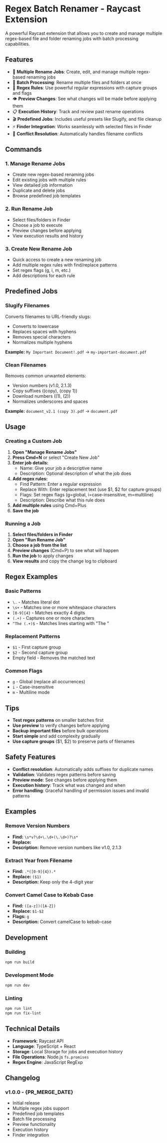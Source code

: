 # Regex Batch Renamer - Raycast Extension

A powerful Raycast extension that allows you to create and manage multiple regex-based file and folder renaming jobs with batch processing capabilities.

## Features

- 🔧 **Multiple Rename Jobs**: Create, edit, and manage multiple regex-based renaming jobs
- 📁 **Batch Processing**: Rename multiple files and folders at once
- 🎯 **Regex Rules**: Use powerful regular expressions with capture groups and flags
- 👁️ **Preview Changes**: See what changes will be made before applying them
- 📋 **Execution History**: Track and review past rename operations
- 🎬 **Predefined Jobs**: Includes useful presets like Slugify, and file cleanup
- ⚡ **Finder Integration**: Works seamlessly with selected files in Finder
- 🔄 **Conflict Resolution**: Automatically handles filename conflicts

## Commands

### 1. Manage Rename Jobs
- Create new regex-based renaming jobs
- Edit existing jobs with multiple rules
- View detailed job information
- Duplicate and delete jobs
- Browse predefined job templates

### 2. Run Rename Job
- Select files/folders in Finder
- Choose a job to execute
- Preview changes before applying
- View execution results and history

### 3. Create New Rename Job
- Quick access to create a new renaming job
- Add multiple regex rules with find/replace patterns
- Set regex flags (g, i, m, etc.)
- Add descriptions for each rule

## Predefined Jobs

### Slugify Filenames
Converts filenames to URL-friendly slugs:
- Converts to lowercase
- Replaces spaces with hyphens
- Removes special characters
- Normalizes multiple hyphens

**Example:** `My Important Document!.pdf` → `my-important-document.pdf`

### Clean Filenames
Removes common unwanted elements:
- Version numbers (v1.0, 2.1.3)
- Copy suffixes ((copy), (copy 1))
- Download numbers ((1), (2))
- Normalizes underscores and spaces

**Example:** `document_v2.1 (copy 3).pdf` → `document.pdf`

## Usage

### Creating a Custom Job

1. **Open "Manage Rename Jobs"**
2. **Press Cmd+N** or select "Create New Job"
3. **Enter job details:**
   - Name: Give your job a descriptive name
   - Description: Optional description of what the job does
4. **Add regex rules:**
   - Find Pattern: Enter a regular expression
   - Replace With: Enter replacement text (use $1, $2 for capture groups)
   - Flags: Set regex flags (g=global, i=case-insensitive, m=multiline)
   - Description: Describe what this rule does
5. **Add multiple rules** using Cmd+Plus
6. **Save the job**

### Running a Job

1. **Select files/folders in Finder**
2. **Open "Run Rename Job"**
3. **Choose a job from the list**
4. **Preview changes** (Cmd+P) to see what will happen
5. **Run the job** to apply changes
6. **View results** and copy the change log to clipboard

## Regex Examples

### Basic Patterns
- `\.` - Matches literal dot
- `\s+` - Matches one or more whitespace characters
- `[0-9]{4}` - Matches exactly 4 digits
- `(.+)` - Captures one or more characters
- `^The (.+)$` - Matches lines starting with "The "

### Replacement Patterns
- `$1` - First capture group
- `$2` - Second capture group
- Empty field - Removes the matched text

### Common Flags
- `g` - Global (replace all occurrences)
- `i` - Case-insensitive
- `m` - Multiline mode

## Tips

- **Test regex patterns** on smaller batches first
- **Use preview** to verify changes before applying
- **Backup important files** before bulk operations
- **Start simple** and add complexity gradually
- **Use capture groups** ($1, $2) to preserve parts of filenames

## Safety Features

- **Conflict resolution**: Automatically adds suffixes for duplicate names
- **Validation**: Validates regex patterns before saving
- **Preview mode**: See changes before applying them
- **Execution history**: Track what was changed and when
- **Error handling**: Graceful handling of permission issues and invalid patterns

## Examples

### Remove Version Numbers
- **Find:** `\s*v?\d+\.\d+(\.\d+)?\s*`
- **Replace:** ` `
- **Description:** Remove version numbers like v1.0, 2.1.3

### Extract Year from Filename
- **Find:** `.*([0-9]{4}).*`
- **Replace:** `($1)`
- **Description:** Keep only the 4-digit year

### Convert Camel Case to Kebab Case
- **Find:** `([a-z])([A-Z])`
- **Replace:** `$1-$2`
- **Flags:** `g`
- **Description:** Convert camelCase to kebab-case

## Development

### Building
```bash
npm run build
```

### Development Mode
```bash
npm run dev
```

### Linting
```bash
npm run lint
npm run fix-lint
```

## Technical Details

- **Framework**: Raycast API
- **Language**: TypeScript + React
- **Storage**: Local Storage for jobs and execution history
- **File Operations**: Node.js `fs.promises`
- **Regex Engine**: JavaScript RegExp

## Changelog

### v1.0.0 - {PR_MERGE_DATE}
- Initial release
- Multiple regex jobs support
- Predefined job templates
- Batch file processing
- Preview functionality
- Execution history
- Finder integration 